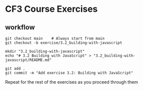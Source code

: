 # CF3 Course Exercises

## workflow
```
git checkout main    # Always start from main
git checkout -b exercise/3.2_building-with-javascript

mkdir "3.2_building-with-javascript"
echo "# 3.2 Building with JavaScript" > "3.2_building-with-javascript/README.md"

git add .
git commit -m "Add exercise 3.2: Building with JavaScript"
```
Repeat for the rest of the exercises as you proceed through them
